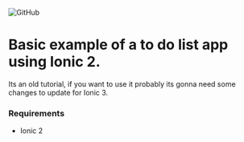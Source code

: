  ![GitHub](https://img.shields.io/github/license/mashape/apistatus.svg)

# Basic example of a to do list app using Ionic 2.
 Its an old tutorial, if you want to use it probably its gonna need some changes to update for Ionic 3.

### Requirements
* Ionic 2


